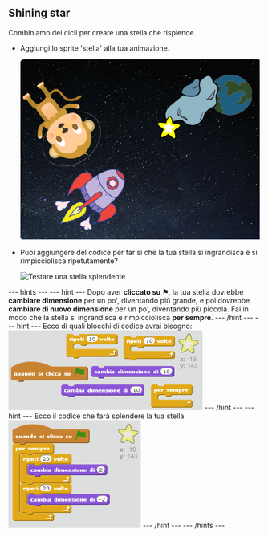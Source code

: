 ## Shining star

Combiniamo dei cicli per creare una stella che risplende.

+ Aggiungi lo sprite 'stella' alla tua animazione.
    
    ![Aggiungere la sprite di una stella](images/space-star-sprite.png)

+ Puoi aggiungere del codice per far sì che la tua stella si ingrandisca e si rimpicciolisca ripetutamente?
    
    ![Testare una stella splendente](images/space-star-test.png)

\--- hints \--- \--- hint \--- Dopo aver **cliccato su ⚑**, la tua stella dovrebbe **cambiare dimensione** per un po', diventando più grande, e poi dovrebbe **cambiare di nuovo dimensione** per un po', diventando più piccola. Fai in modo che la stella si ingrandisca e rimpicciolisca **per sempre**. \--- /hint \--- \--- hint \--- Ecco di quali blocchi di codice avrai bisogno: ![Blocks for a shining star](images/space-star-blocks.png) \--- /hint \--- \--- hint \--- Ecco il codice che farà splendere la tua stella: ![Code for a shining star](images/space-star-code.png) \--- /hint \--- \--- /hints \---